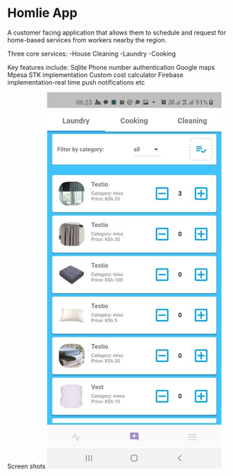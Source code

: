 # Homlie App

A customer facing application that allows them to schedule and request for home-based services from workers nearby the region.

Three core services:
-House Cleaning
-Laundry
-Cooking

Key features include:
Sqlite
Phone number authentication
Google maps
Mpesa STK implementation
Custom cost calculator
Firebase implementation-real time push notifications etc

Screen shots
![Screenshot](Screenshot_20210520-062319.jpg)
